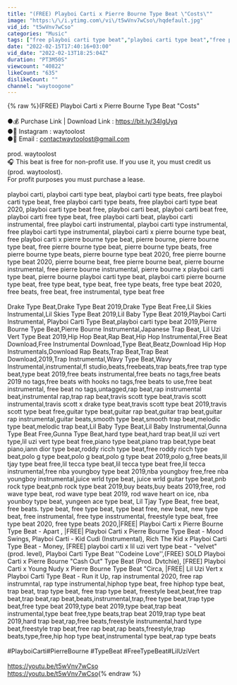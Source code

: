 ```yaml
---
title: "(FREE) Playboi Carti x Pierre Bourne Type Beat \"Costs\""
image: "https:\/\/i.ytimg.com\/vi\/t5wVnv7wCso\/hqdefault.jpg"
vid_id: "t5wVnv7wCso"
categories: "Music"
tags: ["free playboi carti type beat","playboi carti type beat","free pierre bourne type beat"]
date: "2022-02-15T17:40:16+03:00"
vid_date: "2022-02-13T18:25:04Z"
duration: "PT3M50S"
viewcount: "40822"
likeCount: "635"
dislikeCount: ""
channel: "waytoogone"
---
```

{% raw %}(FREE) Playboi Carti x Pierre Bourne Type Beat &quot;Costs&quot;<br /><br />●💰 Purchase Link | Download Link : <a rel="nofollow" target="blank" href="https://bit.ly/34IgUyq">https://bit.ly/34IgUyq</a><br />●📸 Instagram : waytoolost<br />●📲 Email : contactwaytoolost@gmail.com<br /><br /> prod. waytoolost<br />🎧 This beat is free for non-profit use. If you use it, you must credit us (prod. waytoolost). <br />For profit purposes you must purchase a lease.<br /><br />playboi carti, playboi carti type beat, playboi carti type beats, free playboi carti type beat, free playboi carti type beats, free playboi carti type beat 2020, playboi carti type beat free, playboi carti beat, playboi carti beat free, playboi carti free type beat, free playboi carti beat, playboi carti instrumental, free playboi carti instrumental, playboi carti type instrumental, free playboi carti type instrumental, playboi carti x pierre bourne type beat, free playboi carti x pierre bourne type beat, pierre bourne, pierre bourne type beat, free pierre bourne type beat, pierre bourne type beats, free pierre bourne type beats, pierre bourne type beat 2020, free pierre bourne type beat 2020, pierre bourne beat, free pierre bourne beat, pierre bourne instrumental, free pierre bourne instrumental, pierre bourne x playboi carti type beat, pierre bourne playboi carti type beat, playboi carti pierre bourne type beat, free type beat, type beat, free type beats, free type beat 2020, free beats, free beat, free instrumental, type beat free<br /><br />Drake Type Beat,Drake Type Beat 2019,Drake Type Beat Free,Lil Skies Instrumental,Lil Skies Type Beat 2019,Lil Baby Type Beat 2019,Playboi Carti Instrumental, Playboi Carti Type Beat,playboi carti type beat 2019,Pierre Bourne Type Beat,Pierre Bourne Instrumental,Japanese Trap Beat, Lil Uzi Vert Type Beat 2019,Hip Hop Beat,Rap Beat,Hip Hop Instrumental,Free Beat Download,Free Instrumental Download,Type Beat,Beatz,Download Hip Hop Instrumentals,Download Rap Beats,Trap Beat,Trap Beat Download,2019,Trap Instrumental,Wavy Type Beat,Wavy Instrumental,instrumental,fl studio,beats,freebeats,trap beats,free trap type beat,type beat 2019,free beats instrumental,free beats no tags,free beats 2019 no tags,free beats with hooks no tags,free beats to use,free beat instrumental, free beat no tags,untagged,rap beat,rap instrumental beat,instrumental rap,trap rap beat,travis scott type beat,travis scott instrumental,travis scott x drake type beat,travis scott type beat 2019,travis scott type beat free,guitar type beat,guitar rap beat,guitar trap beat,guitar rap instrumental,guitar beats,smooth type beat,smooth trap beat,melodic type beat,melodic trap beat,Lil Baby Type Beat,Lil Baby Instrumental,Gunna Type Beat Free,Gunna Type Beat,hard type beat,hard trap beat,lil uzi vert type,lil uzi vert type beat free,piano type beat,piano trap beat,type beat piano,iann dior type beat,roddy ricch type beat,free roddy ricch type beat,polo g type beat,polo g beat,polo g type beat 2019,polo g,free beats,lil tjay type beat free,lil tecca type beat,lil tecca type beat free,lil tecca instrumental,free nba youngboy type beat 2019,nba youngboy free,free nba youngboy instrumental,juice wrld type beat, juice wrld guitar type beat,pnb rock type beat,pnb rock type beat 2019,buy beats,buy beats 2019,free, rod wave type beat, rod wave type beat 2019, rod wave heart on ice, nba younboy type beat, yungeen ace type beat, Lil Tjay Type Beat, free beat, free beats. type beat, free type beat, type beat free, new beat, new type beat, free instrumental, free type insstrumental, freestyle type beat, free type beat 2020, free type beats 2020,|FREE| Playboi Carti x Pierre Bourne Type Beat - Apart , |FREE| Playboi Carti x Pierre Bourne Type Beat - Mood Swings, Playboi Carti - Kid Cudi (Instrumental), Rich The Kid x Playboi Carti Type Beat - Money, [FREE] playboi carti x lil uzi vert type beat - &quot;velvet&quot; (prod. level), Playboi Carti Type Beat ''Codeine Love'',(FREE) SOLD Playboi Carti x Pierre Bourne &quot;Cash Out&quot; Type Beat (Prod. Dvtchie), [FREE] Playboi Carti x Young Nudy x Pierre Bourne Type Beat &quot;Circa, |FREE| Lil Uzi Vert x Playboi Carti Type Beat - Run it Up, rap instrumental 2020, free rap instrumntal, rap type instrumental,hiphop type beat, free hiphop type beat, trap beat, trap type beat, free trap type beat, freestyle beat,beat,free trap beat,trap beat,rap beat,beats,instrumental,trap,free type beat,trap type beat,free type beat 2019,type beat 2019,type beat,trap beat instrumental,type beat free,type beats,trap beat 2019,trap type beat 2019,hard trap beat,rap,free beats,freestyle instrumental,hard type beat,freestyle trap beat,free rap beat,rap beats,freestyle,trap beats,type,free,hip hop type beat,instrumental type beat,rap type beats<br /><br />#PlayboiCarti​​​​​​​​​​​​​​​​​​​​​​​​​​​​​​​​​​​​​​​​​​​​​​ #PierreBourne​​​​​​​​​​​​​​​​​​​​​​​​​​​​​​​​​​​​​​​​​​​​​​ #TypeBeat​​​​​​​​​​​​​​​​​​​​​​​​​​​​​​​​​​​​​​​​​​​​​​ #FreeTypeBeat​​​​​​​​​​​​​​​​​​​​​​​​​​​​​​​​​​​​​​​​​​​​​​ #LilUziVert​​​​​​​​​​​​​​​​​​​​<br /><br /><a rel="nofollow" target="blank" href="https://youtu.be/t5wVnv7wCso">https://youtu.be/t5wVnv7wCso</a><br /><a rel="nofollow" target="blank" href="https://youtu.be/t5wVnv7wCso">https://youtu.be/t5wVnv7wCso</a>{% endraw %}
